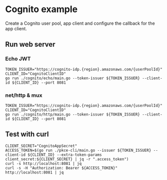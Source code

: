 # Cognito example

Create a Cognito user pool, app client and configure the callback for the app client.

## Run web server

### Echo JWT

```shell
TOKEN_ISSUER="https://cognito-idp.{region}.amazonaws.com/{userPoolId}"
CLIENT_ID="CognitoClientID"
go run ./cognito/echo/main.go --token-issuer ${TOKEN_ISSUER} --client-id ${CLIENT_ID} --port 8081
```

### net/http & mux

```shell
TOKEN_ISSUER="https://cognito-idp.{region}.amazonaws.com/{userPoolId}"
CLIENT_ID="CognitoClientID"
go run ./cognito/http/main.go --token-issuer ${TOKEN_ISSUER} --client-id ${CLIENT_ID} --port 8081
```

## Test with curl

```shell
CLIENT_SECRET="CognitoAppSecret"
ACCESS_TOKEN=$(go run ./pkce-cli/main.go --issuer ${TOKEN_ISSUER} --client-id ${CLIENT_ID} --extra-token-params client_secret:${CLIENT_SECRET} | jq -r ".access_token")
curl -s http://localhost:8081 | jq
curl -s -H "Authorization: Bearer ${ACCESS_TOKEN}" http://localhost:8081 | jq
```